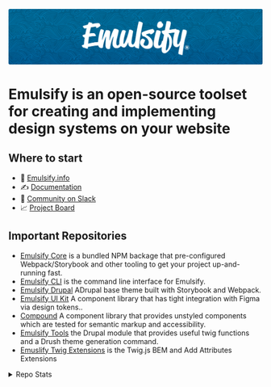 ![Emulsify Design System](https://github.com/emulsify-ds/.github/blob/6bd435be881bd820bddfa05d88905efe29176a0a/assets/images/header.png)

# Emulsify is an open-source toolset for creating and implementing design systems on your website

## Where to start

- 🌊 [Emulsify.info](https://www.emulsify.info/)
- ✍️ [Documentation](https://emulsify.info/docs)
- 💬 [Community on Slack](https://launchpass.com/emulsify)
- 📈 [Project Board](https://github.com/orgs/emulsify-ds/projects/6)

## Important Repositories

- [Emulsify Core](https://github.com/emulsify-ds/emulsify-core) is a bundled NPM backage that pre-configured Webpack/Storybook and other tooling to get your project up-and-running fast.
- [Emulsify CLI](https://github.com/emulsify-ds/emulsify-cli) is the command line interface for Emulsify.
- [Emulsify Drupal](https://github.com/emulsify-ds/emulsify-drupal) ADrupal base theme built with Storybook and Webpack.
- [Emulsify UI Kit](https://github.com/emulsify-ds/emulsify-ui-kit) A component library that has tight integration with Figma via design tokens..
- [Compound](https://github.com/emulsify-ds/compound) A component library that provides unstyled components which are tested for semantic markup and accessibility.
- [Emulsify Tools](https://github.com/emulsify-ds/emulsify_tools) the Drupal module that provides useful twig functions and a Drush theme generation command.
- [Emuslify Twig Extensions](https://github.com/emulsify-ds/emulsify-twig-extensions) is the Twig.js BEM and Add Attributes Extensions

<details>

<summary>Repo Stats</summary>

### Emulsify Core

![GitHub contributors](https://img.shields.io/github/contributors/emulsify-ds/emulsify-core?label=Emulsify%20Core%20contributors)

![GitHub forks](https://img.shields.io/github/forks/emulsify-ds/emulsify-core?label=Emulsify%20Core%20forks)

![GitHub all releases](https://img.shields.io/github/downloads/emulsify-ds/emulsify-core/total?label=Emulsify%20Core%20Github%20downloads)

![GitHub Repo stars](https://img.shields.io/github/stars/emulsify-ds/emulsify-core?label=Emulsify%20Core%20stars)

### Emulsify CLI

![GitHub contributors](https://img.shields.io/github/contributors/emulsify-ds/emulsify-cli?label=Emulsify%20CLI%20contributors)

![GitHub forks](https://img.shields.io/github/forks/emulsify-ds/emulsify-cli?label=Emulsify%20CLI%20forks)

![GitHub all releases](https://img.shields.io/github/downloads/emulsify-ds/emulsify-cli/total?label=Emulsify%20CLI%20Github%20downloads)

![GitHub Repo stars](https://img.shields.io/github/stars/emulsify-ds/emulsify-cli?label=Emulsify%20CLI%20stars)

### Emulsify Drupal

![GitHub contributors](https://img.shields.io/github/contributors/emulsify-ds/emulsify-drupal?label=Emulsify%20Drupal%20contributors)

![GitHub forks](https://img.shields.io/github/forks/emulsify-ds/emulsify-drupal?label=Emulsify%20Drupal%20forks)

![GitHub all releases](https://img.shields.io/github/downloads/emulsify-ds/emulsify-drupal/total?label=Emulsify%20Drupal%20Github%20downloads)

![GitHub Repo stars](https://img.shields.io/github/stars/emulsify-ds/emulsify-drupal?label=Emulsify%20Drupal%20stars)

### Emulsify UI Kit

![GitHub contributors](https://img.shields.io/github/contributors/emulsify-ds/emulsify-ui-kit?label=Emulsify%20UI%20Kit%20contributors)

![GitHub forks](https://img.shields.io/github/forks/emulsify-ds/emulsify-ui-kit?label=Emulsify%20UI%20Kit%20forks)

![GitHub all releases](https://img.shields.io/github/downloads/emulsify-ds/emulsify-ui-kit/total?label=Emulsify%20UI%20Kit%20Github%20downloads)

![GitHub Repo stars](https://img.shields.io/github/stars/emulsify-ds/emulsify-ui-kit?label=Emulsify%20UI%20Kit%20stars)

### Compound

![GitHub contributors](https://img.shields.io/github/contributors/emulsify-ds/compound?label=Emulsify%20Compound%20contributors)

![GitHub forks](https://img.shields.io/github/forks/emulsify-ds/compound?label=Emulsify%20Compound%20forks)

![GitHub all releases](https://img.shields.io/github/downloads/emulsify-ds/compound/total?label=Emulsify%20Compound%20Github%20downloads)

![GitHub Repo stars](https://img.shields.io/github/stars/emulsify-ds/compound?label=Emulsify%20Compound%20stars)

### Emulsify Tools

![GitHub contributors](https://img.shields.io/github/contributors/emulsify-ds/emulsify_tools?label=Emulsify%20Tools%20contributors)

![GitHub forks](https://img.shields.io/github/forks/emulsify-ds/emulsify_tools?label=Emulsify%20Tools%20forks)

![GitHub all releases](https://img.shields.io/github/downloads/emulsify-ds/emulsify_tools/total?label=Emulsify%20Tools%20Github%20downloads)

![GitHub Repo stars](https://img.shields.io/github/stars/emulsify-ds/emulsify_tools?label=Emulsify%20Tools%20stars)

### Emuslify Twig Extensions

![GitHub contributors](https://img.shields.io/github/contributors/emulsify-ds/emulsify-twig-extensions?label=Emulsify%20Twig%20Extensions%20contributors)

![GitHub forks](https://img.shields.io/github/forks/emulsify-ds/emulsify-twig-extensions?label=Emulsify%20Twig%20Extensions%20forks)

![GitHub all releases](https://img.shields.io/github/downloads/emulsify-ds/emulsify-twig-extensions/total?label=Emulsify%20Twig%20Extensions%20Github%20downloads)

![GitHub Repo stars](https://img.shields.io/github/stars/emulsify-ds/emulsify-twig-extensions?label=Emulsify%20Twig%20Extensions%20stars)

### NPM package downloads

![npm](https://img.shields.io/npm/dt/%40emulsify%2Fcli?label=NPM%20Downloads%20%40emulsify%2Fcli)

![npm](https://img.shields.io/npm/dt/add-attributes-twig-extension?label=NPM%20Downloads%20add-attributes-twig-extension)

![npm](https://img.shields.io/npm/dt/bem-twig-extension?label=NPM%20Downloads%20bem-twig-extension)

![npm](https://img.shields.io/npm/dt/babel-plugin-drupal-behaviors?label=NPM%20Downloads%20babel-plugin-drupal-behaviors)

</details>
